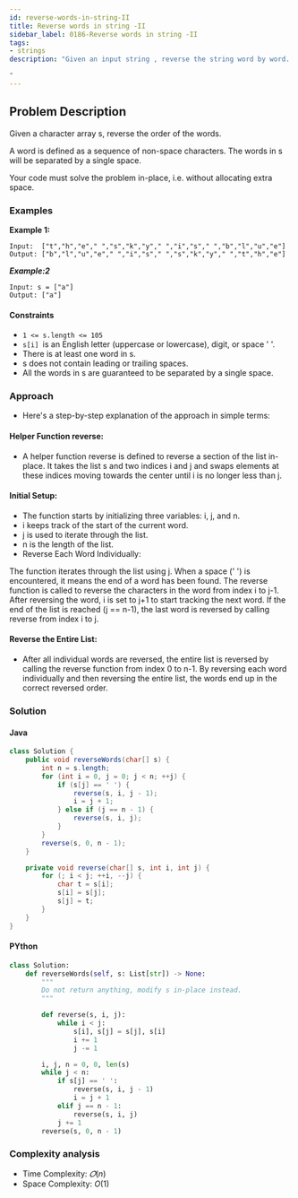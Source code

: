 ```yaml
---
id: reverse-words-in-string-II
title: Reverse words in string -II
sidebar_label: 0186-Reverse words in string -II
tags:
- strings
description: "Given an input string , reverse the string word by word. 

"
---
```


## Problem Description
Given a character array s, reverse the order of the words.

A word is defined as a sequence of non-space characters. The words in s will be separated by a single space.

Your code must solve the problem in-place, i.e. without allocating extra space.
### Examples

**Example 1:**
```
Input:  ["t","h","e"," ","s","k","y"," ","i","s"," ","b","l","u","e"]
Output: ["b","l","u","e"," ","i","s"," ","s","k","y"," ","t","h","e"]

```

***Example:2***
```
Input: s = ["a"]
Output: ["a"]
```


#### Constraints
- `1 <= s.length <= 105`
- `s[i] `is an English letter (uppercase or lowercase), digit, or space ' '.
- There is at least one word in s.
- s does not contain leading or trailing spaces.
- All the words in s are guaranteed to be separated by a single space.


### Approach

- Here's a step-by-step explanation of the approach in simple terms:

#### Helper Function reverse:

- A helper function reverse is defined to reverse a section of the list in-place. It takes the list s and two indices i and j and swaps elements at these indices moving towards the center until i is no longer less than j.


#### Initial Setup:

- The function starts by initializing three variables: i, j, and n.
- i keeps track of the start of the current word.
- j is used to iterate through the list.
- n is the length of the list.
- Reverse Each Word Individually:

The function iterates through the list using j.
When a space (' ') is encountered, it means the end of a word has been found.
The reverse function is called to reverse the characters in the word from index i to j-1.
After reversing the word, i is set to j+1 to start tracking the next word.
If the end of the list is reached (j == n-1), the last word is reversed by calling reverse from index i to j.

#### Reverse the Entire List:

- After all individual words are reversed, the entire list is reversed by calling the reverse function from index 0 to n-1.
By reversing each word individually and then reversing the entire list, the words end up in the correct reversed order.




### Solution

#### Java

```Java
class Solution {
    public void reverseWords(char[] s) {
        int n = s.length;
        for (int i = 0, j = 0; j < n; ++j) {
            if (s[j] == ' ') {
                reverse(s, i, j - 1);
                i = j + 1;
            } else if (j == n - 1) {
                reverse(s, i, j);
            }
        }
        reverse(s, 0, n - 1);
    }

    private void reverse(char[] s, int i, int j) {
        for (; i < j; ++i, --j) {
            char t = s[i];
            s[i] = s[j];
            s[j] = t;
        }
    }
}
```

#### PYthon
```python
class Solution:
    def reverseWords(self, s: List[str]) -> None:
        """
        Do not return anything, modify s in-place instead.
        """

        def reverse(s, i, j):
            while i < j:
                s[i], s[j] = s[j], s[i]
                i += 1
                j -= 1

        i, j, n = 0, 0, len(s)
        while j < n:
            if s[j] == ' ':
                reverse(s, i, j - 1)
                i = j + 1
            elif j == n - 1:
                reverse(s, i, j)
            j += 1
        reverse(s, 0, n - 1)
```


### Complexity analysis
- Time Complexity: $𝑂(n)$
- Space Complexity: $O(1)$
